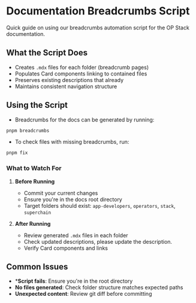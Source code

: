 # Documentation Breadcrumbs Script

Quick guide on using our breadcrumbs automation script for the OP Stack documentation.

## What the Script Does

*   Creates `.mdx` files for each folder (breadcrumb pages)
*   Populates Card components linking to contained files
*   Preserves existing descriptions that already
*   Maintains consistent navigation structure

## Using the Script

*   Breadcrumbs for the docs can be generated by running:

```bash
pnpm breadcrumbs
```

*   To check files with missing breadcrumbs, run:

```bash
pnpm fix
```

### What to Watch For

1. **Before Running**
   *   Commit your current changes
   *   Ensure you're in the docs root directory
   *   Target folders should exist: `app-developers`, `operators`, `stack`, `superchain`

2. **After Running**
   *   Review generated `.mdx` files in each folder
   *   Check updated descriptions, please update the description.
   *   Verify Card components and links

## Common Issues

*   ***Script fails**: Ensure you're in the root directory
*   **No files generated**: Check folder structure matches expected paths
*   **Unexpected content**: Review git diff before committing